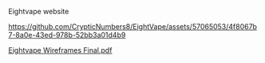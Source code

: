 Eightvape website

https://github.com/CrypticNumbers8/EightVape/assets/57065053/4f8067b7-8a0e-43ed-978b-52bb3a01d4b9

[Eightvape Wireframes Final.pdf](https://github.com/CrypticNumbers8/EightVape/files/12137349/Eightvape.Wireframes.Final.pdf)
